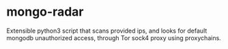 # mongo-radar
Extensible python3 script that scans provided ips, and looks for default mongodb unauthorized access, through Tor sock4 proxy using proxychains.
